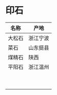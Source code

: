 # 印石
| 名称 | 产地 |
|-----|------|
| 大松石 |浙江宁波|
| 菜石 | 山东挺县 |
| 煤精石 | 陕西 |
| 平阳石 | 浙江温州 |
|  |  |
|  |  |
|  |  |
|  |  |
|  |  |
|  |  |
|  |  |
|  |  |
|  |  |
